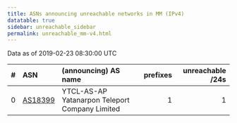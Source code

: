 ```yaml
---
title: ASNs announcing unreachable networks in MM (IPv4)
datatable: true
sidebar: unreachable_sidebar
permalink: unreachable_mm-v4.html
---
```


Data as of 2019-02-23 08:30:00 UTC


<div class="datatable-begin"></div>

|   # | ASN                                    | (announcing) AS name                           |   prefixes |   unreachable /24s |
|----:|:---------------------------------------|:-----------------------------------------------|-----------:|-------------------:|
|   0 | [AS18399](unreachable_AS18399-v4.html) | YTCL-AS-AP Yatanarpon Teleport Company Limited |          1 |                  1 |

<div class="datatable-end"></div>